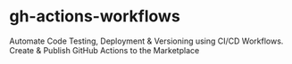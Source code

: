 # gh-actions-workflows
Automate Code Testing, Deployment &amp; Versioning using CI/CD Workflows. Create &amp; Publish GitHub Actions to the Marketplace
